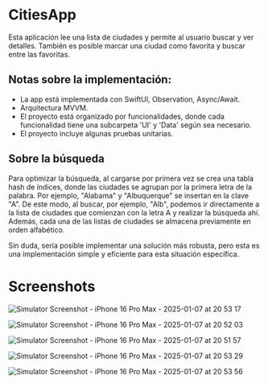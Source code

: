 # CitiesApp

Esta aplicación lee una lista de ciudades y permite al usuario buscar y ver detalles. También es posible marcar una ciudad como favorita y buscar entre las favoritas.

## Notas sobre la implementación:
* La app está implementada con SwiftUI, Observation, Async/Await.
* Arquitectura MVVM.
* El proyecto está organizado por funcionalidades, donde cada funcionalidad tiene una subcarpeta 'UI' y 'Data' según sea necesario.
* El proyecto incluye algunas pruebas unitarias.

## Sobre la búsqueda
Para optimizar la búsqueda, al cargarse por primera vez se crea una tabla hash de índices, donde las ciudades se agrupan por la primera letra de la palabra. Por ejemplo, "Alabama" y "Albuquerque" se insertan en la clave "A". De este modo, al buscar, por ejemplo, "Alb", podemos ir directamente a la lista de ciudades que comienzan con la letra A y realizar la búsqueda ahí. Además, cada una de las listas de ciudades se almacena previamente en orden alfabético.

Sin duda, sería posible implementar una solución más robusta, pero esta es una implementación simple y eficiente para esta situación específica.

# Screenshots

![Simulator Screenshot - iPhone 16 Pro Max - 2025-01-07 at 20 53 17](https://github.com/user-attachments/assets/5325db2d-cb0e-4e22-a534-158c82fbbda7)

![Simulator Screenshot - iPhone 16 Pro Max - 2025-01-07 at 20 52 03](https://github.com/user-attachments/assets/8265bd09-2418-4e5c-aece-cf1eaac98dba)

![Simulator Screenshot - iPhone 16 Pro Max - 2025-01-07 at 20 51 57](https://github.com/user-attachments/assets/62139c5f-91f6-4597-ab04-ed60df58bf48)


![Simulator Screenshot - iPhone 16 Pro Max - 2025-01-07 at 20 53 29](https://github.com/user-attachments/assets/acf0de77-4769-4ca0-9a6a-d326b64b29e6)

![Simulator Screenshot - iPhone 16 Pro Max - 2025-01-07 at 20 53 56](https://github.com/user-attachments/assets/095ba120-d977-4bed-9a11-b59d6c3e7db7)

